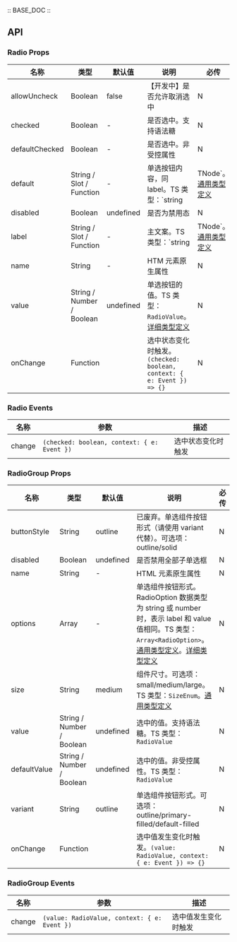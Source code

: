 :: BASE_DOC ::

## API

### Radio Props

名称 | 类型 | 默认值 | 说明 | 必传
-- | -- | -- | -- | --
allowUncheck | Boolean | false | 【开发中】是否允许取消选中 | N
checked | Boolean | - | 是否选中。支持语法糖 | N
defaultChecked | Boolean | - | 是否选中。非受控属性 | N
default | String / Slot / Function | - | 单选按钮内容，同 label。TS 类型：`string | TNode`。[通用类型定义](https://github.com/Tencent/tdesign-vue-next/blob/develop/src/common.ts) | N
disabled | Boolean | undefined | 是否为禁用态 | N
label | String / Slot / Function | - | 主文案。TS 类型：`string | TNode`。[通用类型定义](https://github.com/Tencent/tdesign-vue-next/blob/develop/src/common.ts) | N
name | String | - | HTM 元素原生属性 | N
value | String / Number / Boolean | undefined | 单选按钮的值。TS 类型：`RadioValue`。[详细类型定义](https://github.com/Tencent/tdesign-vue-next/tree/develop/src/radio/type.ts) | N
onChange | Function |  | 选中状态变化时触发。`(checked: boolean, context: { e: Event }) => {}` | N

### Radio Events

名称 | 参数 | 描述
-- | -- | --
change | `(checked: boolean, context: { e: Event })` | 选中状态变化时触发

### RadioGroup Props

名称 | 类型 | 默认值 | 说明 | 必传
-- | -- | -- | -- | --
buttonStyle | String | outline | 已废弃。单选组件按钮形式（请使用 variant 代替）。可选项：outline/solid | N
disabled | Boolean | undefined | 是否禁用全部子单选框 | N
name | String | - | HTML 元素原生属性 | N
options | Array | - | 单选组件按钮形式。RadioOption 数据类型为 string 或 number 时，表示 label 和 value 值相同。TS 类型：`Array<RadioOption>`。[通用类型定义](https://github.com/Tencent/tdesign-vue-next/blob/develop/src/common.ts)。[详细类型定义](https://github.com/Tencent/tdesign-vue-next/tree/develop/src/radio/type.ts) | N
size | String | medium | 组件尺寸。可选项：small/medium/large。TS 类型：`SizeEnum`。[通用类型定义](https://github.com/Tencent/tdesign-vue-next/blob/develop/src/common.ts) | N
value | String / Number / Boolean | undefined | 选中的值。支持语法糖。TS 类型：`RadioValue` | N
defaultValue | String / Number / Boolean | undefined | 选中的值。非受控属性。TS 类型：`RadioValue` | N
variant | String | outline | 单选组件按钮形式。可选项：outline/primary-filled/default-filled | N
onChange | Function |  | 选中值发生变化时触发。`(value: RadioValue, context: { e: Event }) => {}` | N

### RadioGroup Events

名称 | 参数 | 描述
-- | -- | --
change | `(value: RadioValue, context: { e: Event })` | 选中值发生变化时触发
